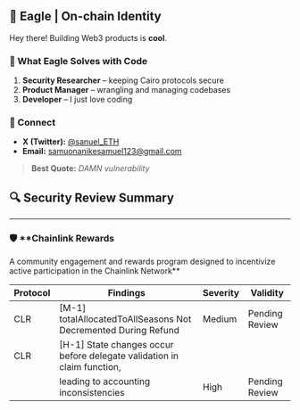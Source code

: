 ## 🦅 Eagle | On-chain Identity

Hey there! Building Web3 products is **cool**.

### 🔧 What Eagle Solves with Code
1. **Security Researcher** – keeping Cairo protocols secure  
2. **Product Manager** – wrangling and managing codebases  
3. **Developer** – I just love coding  

### 🤝 Connect
- **X (Twitter):** [@sanuel_ETH](https://x.com/sanuel_ETH)  
- **Email:** samuonanikesamuel123@gmail.com  

> **Best Quote:** *DAMN vulnerability*



## 🔍 Security Review Summary

---

### 🛡️ **Chainlink Rewards  
A community engagement and rewards program designed to incentivize active participation in the Chainlink Network**

| Protocol | Findings                                                                                     | Severity | Validity         |
|----------|-----------------------------------------------------------------------------------------------|----------|------------------|
| CLR      | [M-1] totalAllocatedToAllSeasons Not Decremented During Refund                                | Medium   | Pending Review   |
| CLR      | [H-1] State changes occur before delegate validation in claim function,                       |          |                  |
|          |   leading to accounting inconsistencies                                                       | High     |  Pending Review  |




